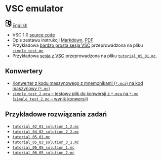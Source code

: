 # VSC emulator

[![Selct language](../../icon20x24px-exported-transparent.png)](../../README.md)
[English](../../en/src/README.md)


- VSC 1.0 [source code](../../src/1_0/vsc.py)
- Opis zestawu instrukcji [Markdown](instruction_set.md), [PDF](instruction_set.pdf)
- Przykładowa [bardzo prosta sesja VSC](examples/session_simple_test.md) przeprowadzona na pliku [`simple_test.mc`](examples/simple_test.mc).
- Przykładowa [sesja z VSC](examples/session_tutorial_05_01.md) przeprowadzona na pliku [`tutorial_05_01.mc`](examples/tutorial_05_01.mc).

## Konwertery

- [Konwerter z kodu maszynowego z mnemonikami (`*.mca`) na kod maszynowy (`*.mc`)](../../src/1_0/mca2mc.py)
- [`simple_test_2.mca` – testowy plik do konwersji z `*.mca` na `*.mc`](examples/simple_test_2.mca) ([`simple_test_2.mc` – wynik konwersji](examples/simple_test_2.mc))

## Przykładowe rozwiązania zadań

- [`tutorial_02_01_solution_1_2.mc`](examples/tutorial_02_01_solution_1_2.mc)
- [`tutorial_04_02_solution_2_2.mc`](examples/tutorial_04_02_solution_2_2.mc)
- [`tutorial_05_01.mc`](examples/tutorial_05_01.mc)
- [`tutorial_05_03_solution_3_1.mc`](examples/tutorial_05_03_solution_3_1.mc)
- [`tutorial_06_05_solution_1.mc`](examples/tutorial_06_05_solution_1.mc)
- [`tutorial_06_05_solution_2.mc`](examples/tutorial_06_05_solution_2.mc)
